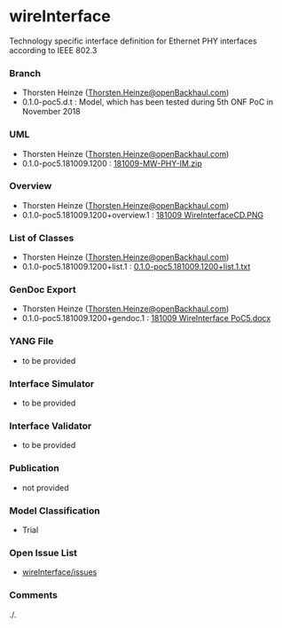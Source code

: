 # wireInterface
Technology specific interface definition for Ethernet PHY interfaces according to IEEE 802.3

### Branch
- Thorsten Heinze (Thorsten.Heinze@openBackhaul.com)
- 0.1.0-poc5.d.t : Model, which has been tested during 5th ONF PoC in November 2018

### UML
- Thorsten Heinze (Thorsten.Heinze@openBackhaul.com)
- 0.1.0-poc5.181009.1200 : [181009-MW-PHY-IM.zip](./181009-MW-PHY-IM.zip)

### Overview 
- Thorsten Heinze (Thorsten.Heinze@openBackhaul.com)
- 0.1.0-poc5.181009.1200+overview.1 : [181009 WireInterfaceCD.PNG](./181009%20WireInterfaceCD.PNG)

### List of Classes
- Thorsten Heinze (Thorsten.Heinze@openBackhaul.com)
- 0.1.0-poc5.181009.1200+list.1 : [0.1.0-poc5.181009.1200+list.1.txt](./0.1.0-poc5.181009.1200%2Blist.1.txt)

### GenDoc Export
- Thorsten Heinze (Thorsten.Heinze@openBackhaul.com)
- 0.1.0-poc5.181009.1200+gendoc.1 : [181009 WireInterface PoC5.docx](./181009%20WireInterface%20PoC5.docx)

### YANG File
- to be provided

### Interface Simulator
- to be provided

### Interface Validator
- to be provided

### Publication
- not provided

### Model Classification
- Trial

### Open Issue List
- [wireInterface/issues](../../issues)

### Comments 
./.
